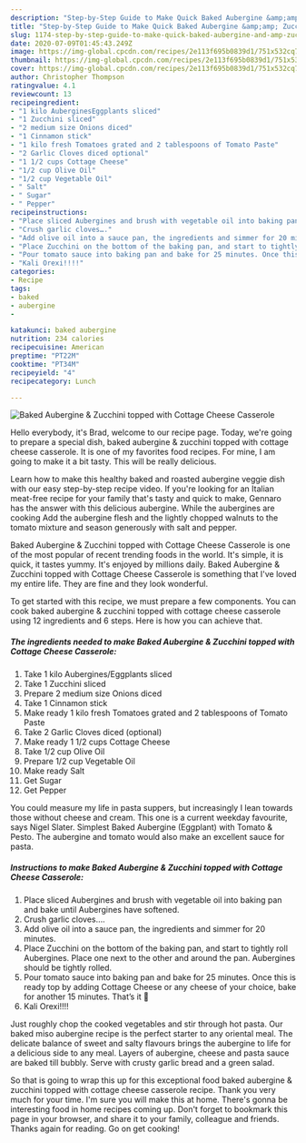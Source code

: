 ```yaml
---
description: "Step-by-Step Guide to Make Quick Baked Aubergine &amp;amp; Zucchini topped with Cottage Cheese Casserole"
title: "Step-by-Step Guide to Make Quick Baked Aubergine &amp;amp; Zucchini topped with Cottage Cheese Casserole"
slug: 1174-step-by-step-guide-to-make-quick-baked-aubergine-and-amp-zucchini-topped-with-cottage-cheese-casserole
date: 2020-07-09T01:45:43.249Z
image: https://img-global.cpcdn.com/recipes/2e113f695b0839d1/751x532cq70/baked-aubergine-zucchini-topped-with-cottage-cheese-casserole-recipe-main-photo.jpg
thumbnail: https://img-global.cpcdn.com/recipes/2e113f695b0839d1/751x532cq70/baked-aubergine-zucchini-topped-with-cottage-cheese-casserole-recipe-main-photo.jpg
cover: https://img-global.cpcdn.com/recipes/2e113f695b0839d1/751x532cq70/baked-aubergine-zucchini-topped-with-cottage-cheese-casserole-recipe-main-photo.jpg
author: Christopher Thompson
ratingvalue: 4.1
reviewcount: 13
recipeingredient:
- "1 kilo AuberginesEggplants sliced"
- "1 Zucchini sliced"
- "2 medium size Onions diced"
- "1 Cinnamon stick"
- "1 kilo fresh Tomatoes grated and 2 tablespoons of Tomato Paste"
- "2 Garlic Cloves diced optional"
- "1 1/2 cups Cottage Cheese"
- "1/2 cup Olive Oil"
- "1/2 cup Vegetable Oil"
- " Salt"
- " Sugar"
- " Pepper"
recipeinstructions:
- "Place sliced Aubergines and brush with vegetable oil into baking pan and bake until Aubergines have softened."
- "Crush garlic cloves…."
- "Add olive oil into a sauce pan, the ingredients and simmer for 20 minutes."
- "Place Zucchini on the bottom of the baking pan, and start to tightly roll Aubergines. Place one next to the other and around the pan. Aubergines should be tightly rolled."
- "Pour tomato sauce into baking pan and bake for 25 minutes. Once this is ready top by adding Cottage Cheese or any cheese of your choice, bake for another 15 minutes. That’s it 🙂"
- "Kali Orexi!!!!"
categories:
- Recipe
tags:
- baked
- aubergine
- 

katakunci: baked aubergine  
nutrition: 234 calories
recipecuisine: American
preptime: "PT22M"
cooktime: "PT34M"
recipeyield: "4"
recipecategory: Lunch

---
```



![Baked Aubergine &amp; Zucchini topped with Cottage Cheese Casserole](https://img-global.cpcdn.com/recipes/2e113f695b0839d1/751x532cq70/baked-aubergine-zucchini-topped-with-cottage-cheese-casserole-recipe-main-photo.jpg)

Hello everybody, it's Brad, welcome to our recipe page. Today, we're going to prepare a special dish, baked aubergine &amp; zucchini topped with cottage cheese casserole. It is one of my favorites food recipes. For mine, I am going to make it a bit tasty. This will be really delicious.

Learn how to make this healthy baked and roasted aubergine veggie dish with our easy step-by-step recipe video. If you&#39;re looking for an Italian meat-free recipe for your family that&#39;s tasty and quick to make, Gennaro has the answer with this delicious aubergine. While the aubergines are cooking Add the aubergine flesh and the lightly chopped walnuts to the tomato mixture and season generously with salt and pepper.

Baked Aubergine &amp; Zucchini topped with Cottage Cheese Casserole is one of the most popular of recent trending foods in the world. It's simple, it is quick, it tastes yummy. It's enjoyed by millions daily. Baked Aubergine &amp; Zucchini topped with Cottage Cheese Casserole is something that I've loved my entire life. They are fine and they look wonderful.


To get started with this recipe, we must prepare a few components. You can cook baked aubergine &amp; zucchini topped with cottage cheese casserole using 12 ingredients and 6 steps. Here is how you can achieve that.

<!--inarticleads1-->

##### The ingredients needed to make Baked Aubergine &amp; Zucchini topped with Cottage Cheese Casserole:

1. Take 1 kilo Aubergines/Eggplants sliced
1. Take 1 Zucchini sliced
1. Prepare 2 medium size Onions diced
1. Take 1 Cinnamon stick
1. Make ready 1 kilo fresh Tomatoes grated and 2 tablespoons of Tomato Paste
1. Take 2 Garlic Cloves diced (optional)
1. Make ready 1 1/2 cups Cottage Cheese
1. Take 1/2 cup Olive Oil
1. Prepare 1/2 cup Vegetable Oil
1. Make ready  Salt
1. Get  Sugar
1. Get  Pepper


You could measure my life in pasta suppers, but increasingly I lean towards those without cheese and cream. This one is a current weekday favourite, says Nigel Slater. Simplest Baked Aubergine (Eggplant) with Tomato &amp; Pesto. The aubergine and tomato would also make an excellent sauce for pasta. 

<!--inarticleads2-->

##### Instructions to make Baked Aubergine &amp; Zucchini topped with Cottage Cheese Casserole:

1. Place sliced Aubergines and brush with vegetable oil into baking pan and bake until Aubergines have softened.
1. Crush garlic cloves….
1. Add olive oil into a sauce pan, the ingredients and simmer for 20 minutes.
1. Place Zucchini on the bottom of the baking pan, and start to tightly roll Aubergines. Place one next to the other and around the pan. Aubergines should be tightly rolled.
1. Pour tomato sauce into baking pan and bake for 25 minutes. Once this is ready top by adding Cottage Cheese or any cheese of your choice, bake for another 15 minutes. That’s it 🙂
1. Kali Orexi!!!!


Just roughly chop the cooked vegetables and stir through hot pasta. Our baked miso aubergine recipe is the perfect starter to any oriental meal. The delicate balance of sweet and salty flavours brings the aubergine to life for a delicious side to any meal. Layers of aubergine, cheese and pasta sauce are baked till bubbly. Serve with crusty garlic bread and a green salad. 

So that is going to wrap this up for this exceptional food baked aubergine &amp; zucchini topped with cottage cheese casserole recipe. Thank you very much for your time. I'm sure you will make this at home. There's gonna be interesting food in home recipes coming up. Don't forget to bookmark this page in your browser, and share it to your family, colleague and friends. Thanks again for reading. Go on get cooking!
